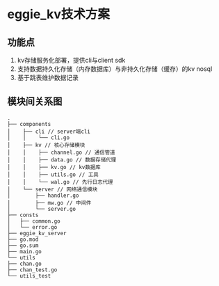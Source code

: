 # eggie_kv技术方案
## 功能点
1. kv存储服务化部署，提供cli与client sdk
2. 支持数据持久化存储（内存数据库）与非持久化存储（缓存）的kv nosql
3. 基于跳表维护数据记录

## 模块间关系图
```text
.
├── components
│    ├── cli // server端cli
│    │    └── cli.go
│    ├── kv // 核心存储模块
│    │    ├── channel.go // 通信管道
│    │    ├── data.go // 数据存储代理
│    │    ├── kv.go // kv数据库
│    │    ├── utils.go // 工具
│    │    └── wal.go // 先行日志代理
│    └── server // 网络通信模块
│        ├── handler.go
│        ├── mw.go // 中间件
│        └── server.go
├── consts
│   ├── common.go
│   └── error.go
├── eggie_kv_server
├── go.mod
├── go.sum
├── main.go
└── utils
├── chan.go
├── chan_test.go
└── utils_test
```

